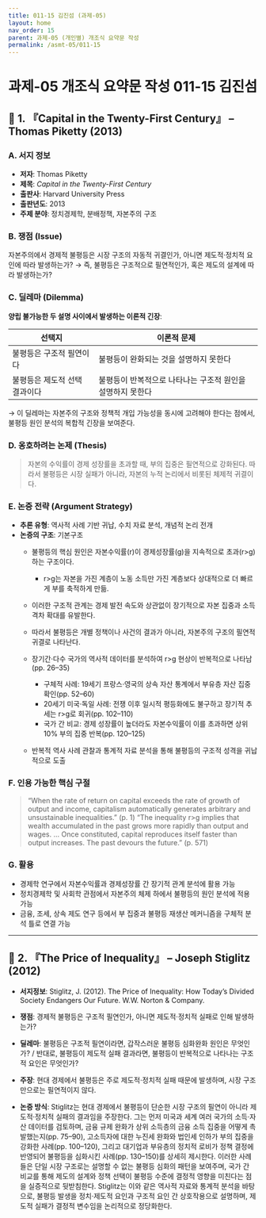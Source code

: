 ```yaml
---
title: 011-15 김진섬 (과제-05)
layout: home
nav_order: 15
parent: 과제-05 (개인별) 개조식 요약문 작성
permalink: /asmt-05/011-15
---
```


# 과제-05 개조식 요약문 작성 011-15 김진섬 

## 📘 1. 『Capital in the Twenty-First Century』 – Thomas Piketty (2013)

### A. 서지 정보  
- **저자**: Thomas Piketty
- **제목**: *Capital in the Twenty-First Century*  
- **출판사**: Harvard University Press  
- **출판년도**: 2013  
- **주제 분야**: 정치경제학, 분배정책, 자본주의 구조


### B. 쟁점 (Issue)  
자본주의에서 경제적 불평등은 시장 구조의 자동적 귀결인가, 아니면 제도적·정치적 요인에 따라 발생하는가?
→ 즉, 불평등은 구조적으로 필연적인가, 혹은 제도의 설계에 따라 발생하는가?


### C. 딜레마 (Dilemma)  
**양립 불가능한 두 설명 사이에서 발생하는 이론적 긴장**:

| 선택지 | 이론적 문제 |
|--------|-------------|
| 불평등은 구조적 필연이다 | 불평등이 완화되는 것을 설명하지 못한다 |
| 불평등은 제도적 선택 결과이다 | 불평등이 반복적으로 나타나는 구조적 원인을 설명하지 못한다 |

→ 이 딜레마는 자본주의 구조와 정책적 개입 가능성을 동시에 고려해야 한다는 점에서, 불평등 원인 분석의 복합적 긴장을 보여준다.


### D. 옹호하려는 논제 (Thesis)  
> 자본의 수익률이 경제 성장률을 초과할 때, 부의 집중은 필연적으로 강화된다. 따라서 불평등은 시장 실패가 아니라, 자본의 누적 논리에서 비롯된 체제적 귀결이다.


### E. 논증 전략 (Argument Strategy)  
- **추론 유형**: 역사적 사례 기반 귀납, 수치 자료 분석, 개념적 논리 전개
- **논증의 구조**:
  기본구조
  - 불평등의 핵심 원인은 자본수익률(r)이 경제성장률(g)을 지속적으로 초과(r>g)하는 구조이다.
    - r>g는 자본을 가진 계층이 노동 소득만 가진 계층보다 상대적으로 더 빠르게 부를 축적하게 만듦.
  - 이러한 구조적 관계는 경제 발전 속도와 상관없이 장기적으로 자본 집중과 소득 격차 확대를 유발한다.
  - 따라서 불평등은 개별 정책이나 사건의 결과가 아니라, 자본주의 구조의 필연적 귀결로 나타난다.

  - 장기간·다수 국가의 역사적 데이터를 분석하여 r>g 현상이 반복적으로 나타남(pp. 26–35)
    - 구체적 사례: 19세기 프랑스·영국의 상속 자산 통계에서 부유층 자산 집중 확인(pp. 52–60)
    - 20세기 미국·독일 사례: 전쟁 이후 일시적 평등화에도 불구하고 장기적 추세는 r>g로 회귀(pp. 102–110)
    - 국가 간 비교: 경제 성장률이 높더라도 자본수익률이 이를 초과하면 상위 10% 부의 집중 반복(pp. 120–125)
  - 반복적 역사 사례 관찰과 통계적 자료 분석을 통해 불평등의 구조적 성격을 귀납적으로 도출


### F. 인용 가능한 핵심 구절
> “When the rate of return on capital exceeds the rate of growth of output and income, capitalism automatically generates arbitrary and unsustainable inequalities.” (p. 1)
> “The inequality r>g implies that wealth accumulated in the past grows more rapidly than output and wages. ... Once constituted, capital reproduces itself faster than output increases. The past devours the future.” (p. 571)


### G. 활용
- 경제학 연구에서 자본수익률과 경제성장률 간 장기적 관계 분석에 활용 가능
- 정치경제학 및 사회학 관점에서 자본주의 체제 하에서 불평등의 원인 분석에 적용 가능
- 금융, 조세, 상속 제도 연구 등에서 부 집중과 불평등 재생산 메커니즘을 구체적 분석 틀로 연결 가능

---

## 📘 2. 『The Price of Inequality』 – Joseph Stiglitz (2012)

- **서지정보**: Stiglitz, J. (2012). The Price of Inequality: How Today’s Divided Society Endangers Our Future. W.W. Norton & Company.

- **쟁점**: 경제적 불평등은 구조적 필연인가, 아니면 제도적·정치적 실패로 인해 발생하는가?
- **딜레마**: 불평등은 구조적 필연이라면, 갑작스러운 불평등 심화완화 원인은 무엇인가? / 반대로, 불평등이 제도적 실패 결과라면, 불평등이 반복적으로 나타나는 구조적 요인은 무엇인가? 
- **주장**: 현대 경제에서 불평등은 주로 제도적·정치적 실패 때문에 발생하며, 시장 구조만으로는 필연적이지 않다.  
- **논증 방식**: Stiglitz는 현대 경제에서 불평등이 단순한 시장 구조의 필연이 아니라 제도적·정치적 실패의 결과임을 주장한다. 그는 먼저 미국과 세계 여러 국가의 소득·자산 데이터를 검토하며, 금융 규제 완화가 상위 소득층의 금융 소득 집중을 어떻게 촉발했는지(pp. 75–90), 고소득자에 대한 누진세 완화와 법인세 인하가 부의 집중을 강화한 사례(pp. 100–120), 그리고 대기업과 부유층의 정치적 로비가 정책 결정에 반영되어 불평등을 심화시킨 사례(pp. 130–150)를 상세히 제시한다. 이러한 사례들은 단일 시장 구조로는 설명할 수 없는 불평등 심화의 패턴을 보여주며, 국가 간 비교를 통해 제도의 설계와 정책 선택이 불평등 수준에 결정적 영향을 미친다는 점을 실증적으로 뒷받침한다. Stiglitz는 이와 같은 역사적 자료와 통계적 분석을 바탕으로, 불평등 발생을 정치·제도적 요인과 구조적 요인 간 상호작용으로 설명하며, 제도적 실패가 결정적 변수임을 논리적으로 정당화한다.
